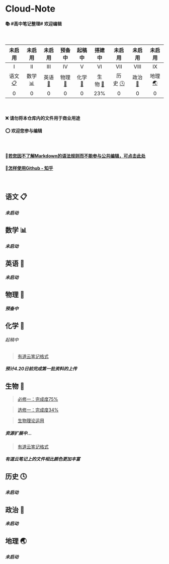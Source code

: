 # Cloud-Note
#### :books: #高中笔记整理# 欢迎编辑</br></br></br>

<!-- ![](https://img.shields.io/badge/update-today-blue.svg) ![](https://img.shields.io/badge/gitbook-making-lightgrey.svg)</br> -->
| 未启用 | 未启用 | 未启用 | 预备中 | 起稿中 | 搭建中| 未启用 | 未启用 | 未启用 |
| :--------: | :---------: | :---------: | :---------: | :---------: | :---------:| :---------: | :---------: | :---------:|
| I | II | III | IV | V | VI | VII | VIII | IX |
|语文 [:clipboard:](#语文-clipboard) |数学 [:bar_chart:](#数学-bar_chart)| 英语 [:abcd:](英语-abcd)| 物理 [:dizzy:](#物理-dizzy) |化学 [:pill:](#化学-pill)| 生物 [:microscope:](#生物-microscope)| 历史 [:clock4:](#历史-clock4) |政治 [:european_castle:](#政治-european_castle)| 地理 [:earth_asia:](#地理-earth_asia)|
| 0 | 0  | 0  | 0  | 0  | 23%  | 0  | 0  | 0  |

</br>

#### :x: 请勿将本仓库内的文件用于商业用途
#### :o: 欢迎您参与编辑
<br>

#### :triangular_flag_on_post:[若您因不了解Markdown的语法规则而不能参与公共编辑，可点击此处](https://github.com/younghz/Markdown)
#### :mag_right:[怎样使用Github - 知乎](https://www.zhihu.com/question/20070065)

</br>

## 语文 :clipboard:

##### 未启动

## 数学 :bar_chart:

##### 未启动

## 英语 :abcd:

##### 未启动

## 物理 :dizzy:

##### 预备中

## 化学 :pill:

###### 起稿中

> [有道云笔记格式](http://note.youdao.com/noteshare?id=7dfb0970e252baa2aee5cc7b2bce258d)

##### 预计4.20日前完成第一批资料的上传

## 生物 :microscope:

> [必修一：完成度75%](https://github.com/XwYuanzhang/Cloud-Note/tree/master/%E9%AB%98%E4%B8%AD%20%E7%94%9F%E7%89%A9/%E5%BF%85%E4%BF%AE%E4%B8%80)

> [选修一：完成度34%](https://github.com/XwYuanzhang/Cloud-Note/tree/master/%E9%AB%98%E4%B8%AD%20%E7%94%9F%E7%89%A9/%E9%80%89%E4%BF%AE%E4%B8%80)

> [生物理论运用](https://github.com/XwYuanzhang/Cloud-Note/tree/master/%E9%AB%98%E4%B8%AD%20%E7%94%9F%E7%89%A9/%E7%94%9F%E7%89%A9%E7%90%86%E8%AE%BA%E8%BF%90%E7%94%A8%E3%80%90%E4%BE%BF%E4%BA%8E%E5%8A%A0%E6%B7%B1%E7%90%86%E8%A7%A3%E3%80%91)

##### 资源扩展中…

> [有道云笔记格式](http://note.youdao.com/noteshare?id=81ec4cd0813ea4baba5201ab947d09ec)

##### 有道云笔记上的文件相比颜色更加丰富

## 历史 :clock4:

##### 未启动

## 政治 :european_castle:

##### 未启动

## 地理 :earth_asia:

##### 未启动


